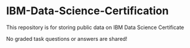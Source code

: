 # IBM-Data-Science-Certification

This repository is for storing public data on IBM Data Science Certificate

No graded task questions or answers are shared!

